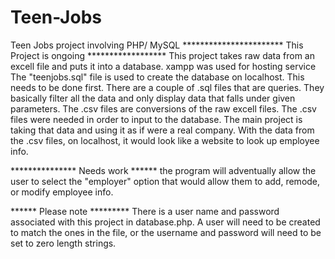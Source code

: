 # Teen-Jobs
Teen Jobs project involving PHP/ MySQL
*********************** This Project is ongoing ******************
This project takes raw data from an excell file and puts it into a database.
xampp was used for hosting service
The "teenjobs.sql" file is used to create the database on localhost. This needs to be done first.
There are a couple of .sql files that are queries. They basically filter all the data and only display data that falls under given parameters.
The .csv files are conversions of the raw excell files. The .csv files were needed in order to input to the database.
The main project is taking that data and using it as if were a real company.
With the data from the .csv files, on localhost, it would look like a website to look up employee info.

*************** Needs work ******
the program will adventually allow the user to select the "employer" option that would allow them to add, remode, or modify employee info.

****** Please note *********
There is a user name and password associated with this project in database.php. A user will need to be created to match the ones in the file,
    or the username and password will need to be set to zero length strings.
